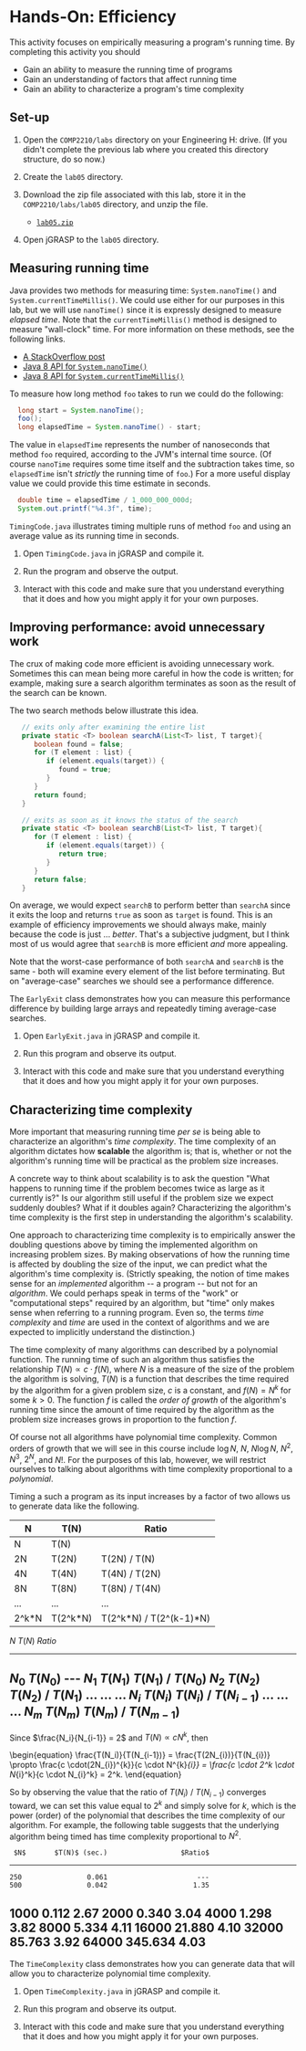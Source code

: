 <!---
   Description of the Hands-On: Efficiency activity.

   @author     Dean Hendrix (dh@auburn.edu)
   @version    2016-08-30
-->

# Hands-On: Efficiency

This activity focuses on empirically measuring a program's running time. By completing this activity you should

- Gain an ability to measure the running time of programs
- Gain an understanding of factors that affect running time
- Gain an ability to characterize a program's time complexity


## Set-up

1. Open the `COMP2210/labs` directory on your Engineering H: drive. (If you didn't complete the previous lab where you created this directory structure, do so now.)

1. Create the `lab05` directory.

1. Download the zip file associated with this lab, store it in the `COMP2210/labs/lab05` directory, and unzip the file.

      - [`lab05.zip`](http://www.eng.auburn.edu/~hendrtd/comp2210/labs/lab05/lab05.zip)

1. Open jGRASP to the `lab05` directory.


## Measuring running time

Java provides two methods for measuring time: `System.nanoTime()` and `System.currentTimeMillis()`. We could use either for our purposes in this lab, but we will use `nanoTime()` since it is expressly designed to measure *elapsed time*. Note that the `currentTimeMillis()` method is designed to measure "wall-clock" time. For more information on these methods, see the following links.

- [A StackOverflow post](http://stackoverflow.com/questions/351565/system-currenttimemillis-vs-system-nanotime)
- [Java 8 API for `System.nanoTime()`](https://docs.oracle.com/javase/8/docs/api/java/lang/System.html#nanoTime--)
- [Java 8 API for `System.currentTimeMillis()`](https://docs.oracle.com/javase/8/docs/api/java/lang/System.html#currentTimeMillis--)

To measure how long method `foo` takes to run we could do the following:

```java
  long start = System.nanoTime();
  foo();
  long elapsedTime = System.nanoTime() - start;
```

The value in `elapsedTime` represents the number of nanoseconds that method `foo` required, according to the JVM's internal time source. (Of course `nanoTime` requires some time itself and the subtraction takes time, so `elapsedTime` isn't *strictly* the running time of `foo`.) For a more useful display value we could provide this time estimate in seconds.

```java
  double time = elapsedTime / 1_000_000_000d;
  System.out.printf("%4.3f", time);
```

`TimingCode.java` illustrates timing multiple runs of method `foo` and using an average value as its running time in seconds.

1. Open `TimingCode.java` in jGRASP and compile it.

1. Run the program and observe the output.

1. Interact with this code and make sure that you understand everything that it does and how you might apply it for your own purposes.


## Improving performance: avoid unnecessary work

The crux of making code more efficient is avoiding unnecessary work. Sometimes this can mean being more careful in how the code is written; for example, making sure a search algorithm terminates as soon as the result of the search can be known.

The two search methods below illustrate this idea.

```java
   // exits only after examining the entire list
   private static <T> boolean searchA(List<T> list, T target){
      boolean found = false;
      for (T element : list) {
         if (element.equals(target)) {
            found = true;
         }
      }
      return found;
   }

   // exits as soon as it knows the status of the search
   private static <T> boolean searchB(List<T> list, T target){
      for (T element : list) {
         if (element.equals(target)) {
            return true;
         }
      }
      return false;
   }
```

On average, we would expect `searchB` to perform better than `searchA` since it exits the loop and returns `true` as soon as `target` is found. This is an example of efficiency improvements we should always make, mainly because the code is just ... *better*. That's a subjective judgment, but I think most of us would agree that `searchB` is more efficient *and* more appealing.

Note that the worst-case performance of both `searchA` and `searchB` is the same - both will examine every element of the list before terminating. But on "average-case" searches we should see a performance difference.

The `EarlyExit` class demonstrates how you can measure this performance difference by building large arrays and repeatedly timing average-case searches.

1. Open `EarlyExit.java` in jGRASP and compile it.

1. Run this program and observe its output.

1. Interact with this code and make sure that you understand everything that it does and how you might apply it for your own purposes.


## Characterizing time complexity

More important that measuring running time *per se* is being able to characterize an algorithm's *time complexity*. The time complexity of an algorithm dictates how **scalable** the algorithm is; that is, whether or not the algorithm's running time will be practical as the problem size increases.

A concrete way to think about scalability is to ask the question "What happens to running time if the problem becomes twice as large as it currently is?" Is our algorithm still useful if the problem size we expect suddenly doubles? What if it doubles again? Characterizing the algorithm's time complexity is the first step in understanding the algorithm's scalability.

One approach to characterizing time complexity is to empirically answer the doubling questions above by timing the implemented algorithm on increasing problem sizes. By making observations of how the running time is affected by doubling the size of the input, we can predict what the algorithm's time complexity is. (Strictly speaking, the notion of time makes sense for an *implemented* algorithm -- a program -- but not for an *algorithm*. We could perhaps speak in terms of the "work" or "computational steps" required by an algorithm, but "time" only makes sense when referring to a running program. Even so, the terms *time complexity* and *time* are used in the context of algorithms and we are expected to implicitly understand the distinction.)

The time complexity of many algorithms can described by a polynomial function. The running time of such an algorithm thus satisfies the relationship $T(N) \propto c \cdot f(N)$, where $N$ is a measure of the size of the problem the algorithm is solving, $T(N)$ is a function that describes the time required by the algorithm for a given problem size, $c$ is a constant, and $f(N) = N^k$ for some $k > 0$. The function $f$ is called the *order of growth* of the algorithm's running time since the amount of time required by the algorithm as the problem size increases grows in proportion to the function $f$.

Of course not all algorithms have polynomial time complexity. Common orders of growth that we will see in this course include $\log N$, $N$, $N\log N$, $N^2$, $N^3$, $2^N$, and $N!$. For the purposes of this lab, however, we will restrict ourselves to talking about algorithms with time complexity proportional to a *polynomial*.

Timing a such a program as its input increases by a factor of two allows us to generate data like the following.

| **N**   | **T(N)**    | **Ratio**       |
| ---     | ---         | ---             |
| N       | T(N)        |                 |
| 2N      | T(2N)       | T(2N) / T(N)    |
| 4N      | T(4N)       | T(4N) / T(2N)   |
| 8N      | T(8N)       | T(8N) / T(4N)   |
| ...     | ...         | ...             |
| 2^k*N   | T(2^k*N)    | T(2^k*N) / T(2^(k-1)*N) |


   $N$        $T(N)$          $Ratio$
--------    ----------     --------------------
  $N_0$      $T(N_0)$        ---
  $N_1$      $T(N_1)$       $T(N_1)~/~T(N_0)$
  $N_2$      $T(N_2)$       $T(N_2)~/~T(N_1)$
$\dots$      $\dots$        $\dots$
  $N_i$      $T(N_i)$       $T(N_i)~/~T(N_{i-1})$
$\dots$      $\dots$        $\dots$
  $N_m$      $T(N_m)$       $T(N_m)~/~T(N_{m-1})$
---------------------------------------------


Since $\frac{N_i}{N_{i-1}} = 2$ and $T(N) \propto cN^k$, then

\begin{equation}
\frac{T(N_i)}{T(N_{i-1})} = \frac{T(2N_{i})}{T(N_{i})} \propto \frac{c \cdot(2N_{i})^{k}}{c \cdot N^{k}_{i}} = \frac{c \cdot 2^k \cdot N_{i}^k}{c \cdot N_{i}^k} = 2^k.
\end{equation}

So by observing the value that the ratio of $T(N_{i})~/~T(N_{i-1})$ converges toward, we can set this value equal to $2^{k}$ and simply solve for $k$, which is the power (order) of the polynomial that describes the time complexity of our algorithm. For example, the following table suggests that the underlying algorithm being timed has time complexity proportional to $N^2$.


     $N$       $T(N)$ (sec.)                  $Ratio$
--------    ----------------     --------------------
    250                0.061                      ---
    500                0.042                     1.35
   1000                0.112                     2.67
   2000                0.340                     3.04
   4000                1.298                     3.82
   8000                5.334                     4.11
  16000               21.880                     4.10
  32000               85.763                     3.92
  64000              345.634                     4.03
-----------------------------------------------------


The `TimeComplexity` class demonstrates how you can generate data that will allow you to characterize polynomial time complexity.

1. Open `TimeComplexity.java` in jGRASP and compile it.

1. Run this program and observe its output.

1. Interact with this code and make sure that you understand everything that it does and how you might apply it for your own purposes.


